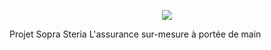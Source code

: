 <p align="center">
<img src="https://raw.githubusercontent.com/bkouhen/Assurplus/master/Design/Template/PNG%20Files/Brand%20logo.png">

Projet Sopra Steria
L'assurance sur-mesure à portée de main
</p>

